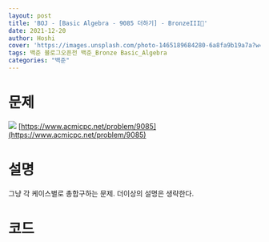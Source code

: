 ```yaml
---
layout: post
title: 'BOJ - [Basic Algebra - 9085 더하기] - BronzeIII🥉'
date: 2021-12-20
author: Hoshi
cover: 'https://images.unsplash.com/photo-1465189684280-6a8fa9b19a7a?w=1600&q=900'
tags: 백준 블로그오픈전 백준_Bronze Basic_Algebra
categories: "백준"
---
```

# 문제
![]({{site.url}}/assets/img/posts_img/9085.png)
[https://www.acmicpc.net/problem/9085](https://www.acmicpc.net/problem/9085)

# 설명
그냥 각 케이스별로 총합구하는 문제.
더이상의 설명은 생략한다.

# 코드

```c

```
